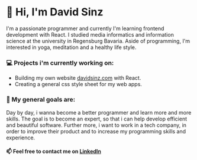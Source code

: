 # 👋 Hi, I'm David Sinz

I'm a passionate programmer and currently I'm learning frontend development with React. I studied media informatics and information science at the university in Regensburg Bavaria. Aside of programming, I'm interested in yoga, meditation and a healthy life style. 

### 💻 Projects i'm currently working on:

- Building my own website [davidsinz.com](http://davidsinz.com/) with React.
- Creating a general css style sheet for my web apps.

### 🎯 My general goals are:

Day by day, i wanna become a better programmer and learn more and more skills. The goal is to become an expert, so that i can help develop efficient and beautiful software. Further more, i want to work in a tech company, in order to improve their product and to increase my programming skills and experience. 

#### 📫 Feel free to contact me on [LinkedIn](https://www.linkedin.com/in/david-sinz-492170202/)


